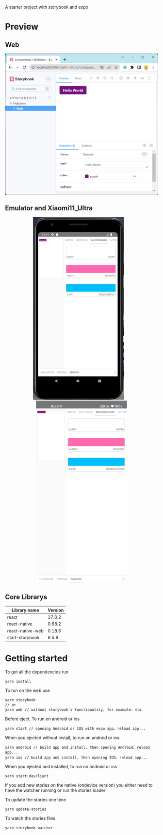 A starter project with storybook and expo

# Preview

## Web

<p align="center">
  <img alt="Web" width="600" src="https://github.com/blackstone86/storybook-rn/blob/main/preview/web.png?raw=true">
</p>

## Emulator and Xiaomi11_Ultra

<p align="center">
  <img alt="Emulator" width="300" height="600" src="https://github.com//blackstone86/storybook-rn/blob/main/preview/emulator.png?raw=true">&nbsp;&nbsp;&nbsp;&nbsp;&nbsp;
  <img alt="Xiaomi11_Ultra" width="300" height="600" src="https://github.com//blackstone86/storybook-rn/blob/main/preview/xiaomi11_Ultra.jpg?raw=true">
</p>

## Core Librarys

| Library name     | Version |
| ---------------- | ------- |
| react            | 17.0.2  |
| react-native     | 0.68.2  |
| react-native-web | 0.18.6  |
| start-storybook  | 6.5.9   |

# Getting started

To get all the dependencies run

```
yarn install
```

To run on the web use

```
yarn storybook
// or
yarn web // without storybook's functionality, for example: doc
```

Before eject, To run on android or ios

```
yarn start // opening Android or IOS with expo app、reload app...
```

When you ejected without install, to run on android or ios

```
yarn android // build app and install, then opening Android、reload app...
yarn ios // build app and install, then opening IOS、reload app...
```

When you ejected and installed, to run on android or ios

```
yarn start:devclient
```

If you add new stories on the native (ondevice version) you either need to have the watcher running or run the stories loader

To update the stories one time

```
yarn update-stories
```

To watch the stories files

```
yarn storybook-watcher
```
